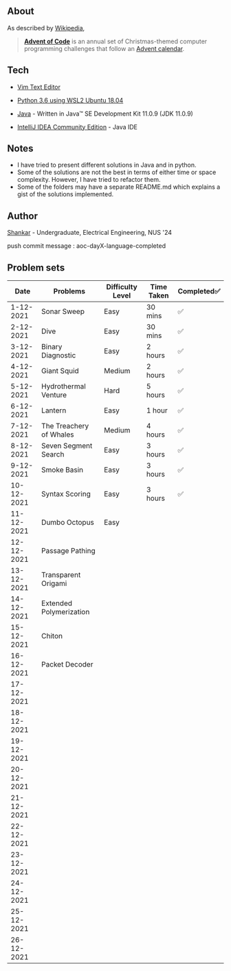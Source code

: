 ## About

As described by [Wikipedia](https://en.wikipedia.org/wiki/Advent_of_Code),

> [**Advent of Code**](https://adventofcode.com/2021/about) is an annual set of Christmas-themed computer programming challenges that follow an [Advent calendar](https://en.wikipedia.org/wiki/Advent_calendar).


## Tech
- [Vim Text Editor](https://www.vim.org/)

- [Python 3.6 using WSL2 Ubuntu 18.04](https://docs.microsoft.com/en-us/windows/wsl/install)

- [Java](https://www.oracle.com/java/technologies/javase-jdk11-downloads.html) - Written in Java™ SE Development Kit 11.0.9 (JDK 11.0.9)

- [IntelliJ IDEA Community Edition](https://www.jetbrains.com/idea/download/#section=windows) - Java IDE

## Notes
- I have tried to present different solutions in Java and in python.
- Some of the solutions are not the best in terms of either time or space complexity. However, I have tried to refactor them.
- Some of the folders may have a separate README.md which explains a gist of the solutions implemented. 

## Author

[Shankar](https://github.com/shankar-shiv) - Undergraduate, Electrical Engineering, NUS '24


push commit message : aoc-dayX-language-completed

## Problem sets

| Date       | Problems                | Difficulty Level | Time Taken | Completed✅ |
| ---------- | ----------------------- | ---------------- | ---------- | ---------- |
| 1-12-2021  | Sonar Sweep             | Easy             | 30 mins    | ✅          |
| 2-12-2021  | Dive                    | Easy             | 30 mins    | ✅          |
| 3-12-2021  | Binary Diagnostic       | Easy             | 2 hours    | ✅          |
| 4-12-2021  | Giant Squid             | Medium           | 2 hours    | ✅          |
| 5-12-2021  | Hydrothermal Venture    | Hard             | 5 hours    | ✅          |
| 6-12-2021  | Lantern                 | Easy             | 1 hour     | ✅          |
| 7-12-2021  | The Treachery of Whales | Medium           | 4 hours    | ✅          |
| 8-12-2021  | Seven Segment Search    | Easy             | 3 hours    | ✅          |
| 9-12-2021  | Smoke Basin             | Easy             | 3 hours    | ✅          |
| 10-12-2021 | Syntax Scoring          | Easy             | 3 hours    | ✅          |
| 11-12-2021 | Dumbo Octopus           | Easy             |            |            |
| 12-12-2021 | Passage Pathing         |                  |            |            |
| 13-12-2021 | Transparent Origami     |                  |            |            |
| 14-12-2021 | Extended Polymerization |                  |            |            |
| 15-12-2021 | Chiton                  |                  |            |            |
| 16-12-2021 | Packet Decoder          |                  |            |            |
| 17-12-2021 |                         |                  |            |            |
| 18-12-2021 |                         |                  |            |            |
| 19-12-2021 |                         |                  |            |            |
| 20-12-2021 |                         |                  |            |            |
| 21-12-2021 |                         |                  |            |            |
| 22-12-2021 |                         |                  |            |            |
| 23-12-2021 |                         |                  |            |            |
| 24-12-2021 |                         |                  |            |            |
| 25-12-2021 |                         |                  |            |            |
| 26-12-2021 |                         |                  |            |            |
